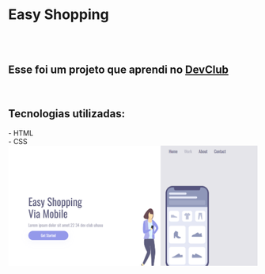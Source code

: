 <h1>Easy Shopping</h1>
<br>
<br>
<h2>Esse foi um projeto que aprendi no <a href="https://aulas.devclub.com.br/">DevClub</a></h2>
<br>
<h2>Tecnologias utilizadas:</h2>
- HTML <br>
- CSS
<img src="https://github.com/Diogolsn10/Easy-Shopping---Projeto-responsivo/blob/main/img/Easy-Shopping.png?raw=true">
